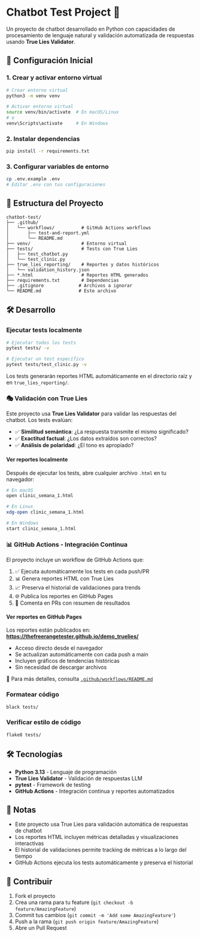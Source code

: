 # Chatbot Test Project 🤖

Un proyecto de chatbot desarrollado en Python con capacidades de procesamiento de lenguaje natural y validación automatizada de respuestas usando **True Lies Validator**.

## 🚀 Configuración Inicial

### 1. Crear y activar entorno virtual

```bash
# Crear entorno virtual
python3 -m venv venv

# Activar entorno virtual
source venv/bin/activate  # En macOS/Linux
# o
venv\Scripts\activate     # En Windows
```

### 2. Instalar dependencias

```bash
pip install -r requirements.txt
```

### 3. Configurar variables de entorno

```bash
cp .env.example .env
# Editar .env con tus configuraciones
```

## 📁 Estructura del Proyecto

```
chatbot-test/
├── .github/
│   └── workflows/          # GitHub Actions workflows
│       ├── test-and-report.yml
│       └── README.md
├── venv/                   # Entorno virtual
├── tests/                  # Tests con True Lies
│   ├── test_chatbot.py
│   └── test_clinic.py
├── true_lies_reporting/    # Reportes y datos históricos
│   └── validation_history.json
├── *.html                  # Reportes HTML generados
├── requirements.txt        # Dependencias
├── .gitignore             # Archivos a ignorar
└── README.md              # Este archivo
```

## 🛠️ Desarrollo

### Ejecutar tests localmente

```bash
# Ejecutar todos los tests
pytest tests/ -v

# Ejecutar un test específico
pytest tests/test_clinic.py -v
```

Los tests generarán reportes HTML automáticamente en el directorio raíz y en `true_lies_reporting/`.

### 🎭 Validación con True Lies

Este proyecto usa **True Lies Validator** para validar las respuestas del chatbot. Los tests evalúan:

- ✅ **Similitud semántica**: ¿La respuesta transmite el mismo significado?
- ✅ **Exactitud factual**: ¿Los datos extraídos son correctos?
- ✅ **Análisis de polaridad**: ¿El tono es apropiado?

#### Ver reportes localmente

Después de ejecutar los tests, abre cualquier archivo `.html` en tu navegador:

```bash
# En macOS
open clinic_semana_1.html

# En Linux
xdg-open clinic_semana_1.html

# En Windows
start clinic_semana_1.html
```

### 📊 GitHub Actions - Integración Continua

El proyecto incluye un workflow de GitHub Actions que:

1. ✅ Ejecuta automáticamente los tests en cada push/PR
2. 📊 Genera reportes HTML con True Lies
3. 📈 Preserva el historial de validaciones para trends
4. 🌐 Publica los reportes en GitHub Pages
5. 💬 Comenta en PRs con resumen de resultados

#### Ver reportes en GitHub Pages

Los reportes están publicados en: **https://thefreerangetester.github.io/demo_truelies/**

- Acceso directo desde el navegador
- Se actualizan automáticamente con cada push a main
- Incluyen gráficos de tendencias históricas
- Sin necesidad de descargar archivos

📖 Para más detalles, consulta [`.github/workflows/README.md`](.github/workflows/README.md)

### Formatear código

```bash
black tests/
```

### Verificar estilo de código

```bash
flake8 tests/
```

## 🛠️ Tecnologías

- **Python 3.13** - Lenguaje de programación
- **True Lies Validator** - Validación de respuestas LLM
- **pytest** - Framework de testing
- **GitHub Actions** - Integración continua y reportes automatizados

## 📝 Notas

- Este proyecto usa True Lies para validación automática de respuestas de chatbot
- Los reportes HTML incluyen métricas detalladas y visualizaciones interactivas
- El historial de validaciones permite tracking de métricas a lo largo del tiempo
- GitHub Actions ejecuta los tests automáticamente y preserva el historial

## 🤝 Contribuir

1. Fork el proyecto
2. Crea una rama para tu feature (`git checkout -b feature/AmazingFeature`)
3. Commit tus cambios (`git commit -m 'Add some AmazingFeature'`)
4. Push a la rama (`git push origin feature/AmazingFeature`)
5. Abre un Pull Request
